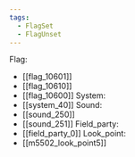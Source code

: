 ```yaml
---
tags:
  - FlagSet
  - FlagUnset
---
```

Flag:
- [[flag_10601]]
- [[flag_10610]]
- [[flag_10600]]
System:
- [[system_40]]
Sound:
- [[sound_250]]
- [[sound_251]]
Field_party:
- [[field_party_0]]
Look_point:
- [[m5502_look_point5]]
